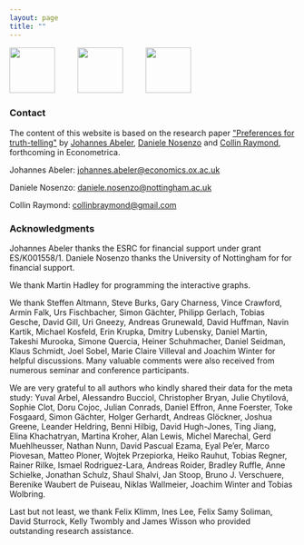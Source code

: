 ```yaml
---
layout: page
title: ""
---
```


<img src="https://truthtellingstudy.github.io/img/oxford_logo.png"  height="80" />   &emsp; &emsp;   <img src="https://truthtellingstudy.github.io/img/nottingham_logo.png"   height="80" />  &emsp; &emsp;  <img src="https://truthtellingstudy.github.io/img/purdue_logo.png"   height="80" />


### Contact

The content of this website is based on the research paper ["Preferences for truth-telling"](http://ftp.iza.org/dp10188.pdf) by [Johannes Abeler](https://sites.google.com/site/johannesabeler/), [Daniele Nosenzo](https://sites.google.com/site/danielenosenzoeconomics/) and [Collin Raymond](https://sites.google.com/site/collinbraymond/home), forthcoming in Econometrica. 


Johannes Abeler: johannes.abeler@economics.ox.ac.uk

Daniele Nosenzo: daniele.nosenzo@nottingham.ac.uk

Collin Raymond: collinbraymond@gmail.com


### Acknowledgments

Johannes Abeler thanks the ESRC for financial support under grant ES/K001558/1. Daniele Nosenzo thanks the University of Nottingham for for financial support.

We thank Martin Hadley for programming the interactive graphs.

We thank Steffen Altmann, Steve Burks, Gary Charness, Vince Crawford, Armin Falk, Urs Fischbacher, Simon Gächter,
Philipp Gerlach, Tobias Gesche, David Gill, Uri Gneezy, Andreas Grunewald, David Huffman, Navin Kartik,
Michael Kosfeld, Erin Krupka, Dmitry Lubensky, Daniel Martin, Takeshi Murooka, Simone Quercia, Heiner
Schuhmacher, Daniel Seidman, Klaus Schmidt, Joel Sobel, Marie Claire Villeval and Joachim Winter for helpful
discussions. Many valuable comments were also received from numerous seminar and conference participants.

We are very grateful to all authors who kindly shared their data for the meta study: Yuval Arbel, Alessandro
Bucciol, Christopher Bryan, Julie Chytilová, Sophie Clot, Doru Cojoc, Julian Conrads, Daniel Effron, Anne
Foerster, Toke Fosgaard, Simon Gächter, Holger Gerhardt, Andreas Glöckner, Joshua Greene, Leander Heldring, Benni Hilbig,
David Hugh-Jones, Ting Jiang, Elina Khachatryan, Martina Kroher, Alan Lewis, Michel Marechal, Gerd
Muehlheusser, Nathan Nunn, David Pascual Ezama, Eyal Pe’er, Marco Piovesan, Matteo Ploner, Wojtek Przepiorka, Heiko
Rauhut, Tobias Regner, Rainer Rilke, Ismael Rodriguez-Lara, Andreas Roider, Bradley Ruffle, Anne Schielke, Jonathan Schulz, Shaul
Shalvi, Jan Stoop, Bruno J. Verschuere, Berenike Waubert de Puiseau, Niklas Wallmeier, Joachim Winter and
Tobias Wolbring. 

Last but not least, we thank Felix Klimm, Ines Lee, Felix Samy Soliman, David Sturrock, Kelly Twombly and James Wisson who provided outstanding research assistance. 


